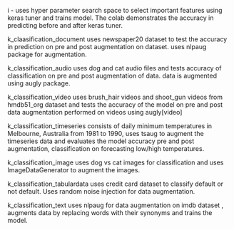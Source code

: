 
i - uses hyper parameter search space to select important features using keras tuner and trains model. The colab demonstrates the accuracy in predicting before and after keras tuner.

k_claasification_document uses newspaper20 dataset to test the accuracy in prediction on pre and post augmentation on dataset. uses nlpaug package for augmentation.

k_classification_audio uses dog and cat audio files and tests accuracy of classification on pre and post augmentation of data. data is augmented using augly package.

k_classification_video uses brush_hair videos and shoot_gun videos from hmdb51_org dataset and tests the accuracy of the model on pre and post data augmentation performed on videos using augly[video]

k_classification_timeseries consists of daily minimum temperatures in Melbourne, Australia from 1981 to 1990, uses tsaug to augment the timeseries data and evaluates the model accuracy pre and post augmentation, classification on forecasting low/high temperatures.

k_classification_image uses dog vs cat images for classification and uses ImageDataGenerator to augment the images.

k_classification_tabulardata uses credit card dataset to classify default or not default. Uses random noise injection for data augmentation.

k_classification_text uses nlpaug for data augmentation on imdb dataset , augments data by replacing words with their synonyms and trains the model.
